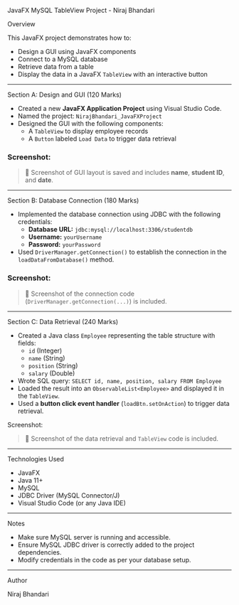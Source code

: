 JavaFX MySQL TableView Project - Niraj Bhandari

Overview

This JavaFX project demonstrates how to:

- Design a GUI using JavaFX components
- Connect to a MySQL database
- Retrieve data from a table
- Display the data in a JavaFX `TableView` with an interactive button

---
 Section A: Design and GUI (120 Marks)

- Created a new **JavaFX Application Project** using Visual Studio Code.
- Named the project: `NirajBhandari_JavaFXProject`
- Designed the GUI with the following components:
  - A `TableView` to display employee records
  - A `Button` labeled `Load Data` to trigger data retrieval

### Screenshot:
> 📸 Screenshot of GUI layout is saved and includes **name**, **student ID**, and **date**.

---

Section B: Database Connection (180 Marks)

- Implemented the database connection using JDBC with the following credentials:
  - **Database URL:** `jdbc:mysql://localhost:3306/studentdb`
  - **Username:** `yourUsername`
  - **Password:** `yourPassword`
- Used `DriverManager.getConnection()` to establish the connection in the `loadDataFromDatabase()` method.

### Screenshot:
> 📸 Screenshot of the connection code (`DriverManager.getConnection(...)`) is included.

---

Section C: Data Retrieval (240 Marks)

- Created a Java class `Employee` representing the table structure with fields:
  - `id` (Integer)
  - `name` (String)
  - `position` (String)
  - `salary` (Double)
- Wrote SQL query: `SELECT id, name, position, salary FROM Employee`
- Loaded the result into an `ObservableList<Employee>` and displayed it in the `TableView`.
- Used a **button click event handler** (`loadBtn.setOnAction`) to trigger data retrieval.

Screenshot:
> 📸 Screenshot of the data retrieval and `TableView` code is included.

---

Technologies Used

- JavaFX
- Java 11+
- MySQL
- JDBC Driver (MySQL Connector/J)
- Visual Studio Code (or any Java IDE)

---

Notes

- Make sure MySQL server is running and accessible.
- Ensure MySQL JDBC driver is correctly added to the project dependencies.
- Modify credentials in the code as per your database setup.

---
Author

Niraj Bhandari
